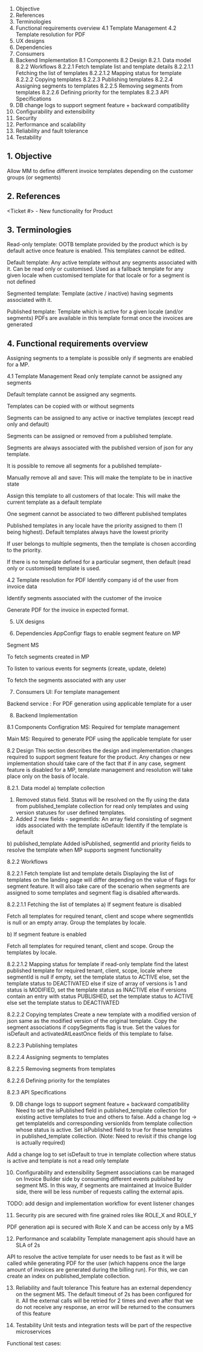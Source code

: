 1. Objective
2. References
3. Terminologies
4. Functional requirements overview
  4.1 Template Management
  4.2 Template resolution for PDF
5. UX designs
6. Dependencies
7. Consumers
8. Backend Implementation
  8.1 Components
  8.2 Design
    8.2.1. Data model
    8.2.2 Workflows
      8.2.2.1 Fetch template list and template details
        8.2.2.1.1 Fetching the list of templates
        8.2.2.1.2 Mapping status for template
      8.2.2.2 Copying templates
      8.2.2.3 Publishing templates
      8.2.2.4 Assigning segments to templates
      8.2.2.5 Removing segments from templates
      8.2.2.6 Defining priority for the templates
    8.2.3 API Specifications
9. DB change logs to support segment feature + backward compatibility
10. Configurability and extensibility
11. Security
12. Performance and scalability
13. Reliability and fault tolerance
14. Testability

## 1. Objective
Allow MM to define different invoice templates depending on the customer groups (or segments)


## 2. References
<Ticket #> - New functionality for Product


## 3. Terminologies
Read-only template: OOTB template provided by the product which is by default active once feature is enabled. This templates cannot be edited.

Default template: Any active template without any segments associated with it. Can be read only or customised. Used as a fallback template for any given locale when customised template for that locale or for a segment is not defined

Segmented template: Template (active / inactive) having segments associated with it.

Published template: Template which is active for a given locale (and/or segments) PDFs are available in this template format once the invoices are generated


## 4. Functional requirements overview
Assigning segments to a template is possible only if segments are enabled for a MP. 


4.1 Template Management
Read only template cannot be assigned any segments

Default template cannot be assigned any segments.

Templates can be copied with or without segments

Segments can be assigned to any active or inactive templates (except read only and default)

Segments can be assigned or removed from a published template. 

Segments are always associated with the published version of json for any template.

It is possible to remove all segments for a published template-

Manually remove all and save: This will make the template to be in inactive state

Assign this template to all customers of that locale: This will make the current template as a default template

One segment cannot be associated to two different published templates

Published templates in any locale have the priority assigned to them (1 being highest). Default templates always have the lowest priority

If user belongs to multiple segments, then the template is chosen according to the priority.

If there is no template defined for a particular segment, then default (read only or customised) template is used. 


4.2 Template resolution for PDF
Identify company id of the user from invoice data

Identify segments associated with the customer of the invoice

Generate PDF for the invoice in expected format.


5. UX designs
<URLs>


6. Dependencies
AppConfigr flags to enable segment feature on MP

Segment MS

To fetch segments created in MP

To listen to various events for segments (create, update, delete)

To fetch the segments associated with any user 


7. Consumers
UI: For template management

Backend service : For PDF generation using applicable template for a user


8. Backend Implementation

8.1 Components
Configration MS: Required for template management

Main MS: Required to generate PDF using the applicable template for user


8.2 Design
This section describes the design and implementation changes required to support segment feature for the product. 
Any changes or new implementation should take care of the fact that if in any case, segment feature is disabled for a MP, template management and resolution will take place only on the basis of locale.


8.2.1. Data model
a) template collection
1) Removed status field. Status will be resolved on the fly using the data from published_template collection for read only templates and using version statuses for user defined templates.
2) Added 2 new fields -
segmentIds: An array field consisting of segment idds associated with the template
isDefault: Identify if the template is default


b) published_template
Added isPublished, segmentId and priority fields to resolve the template when MP supports segment functionality


 


8.2.2 Workflows

8.2.2.1 Fetch template list and template details
Displaying the list of templates on the landing page will differ depending on the value of flags for segment feature. It will also take care of the scenario when segments are assigned to some templates and segment flag is disabled afterwards.


8.2.2.1.1 Fetching the list of templates
a) If segment feature is disabled

Fetch all templates for required tenant, client and scope where segmentIds is null or an empty array. Group the templates by locale.

b) If segment feature is enabled

Fetch all templates for required tenant, client and scope. Group the templates by locale.


8.2.2.1.2 Mapping status for template
if read-only template
  find the latest published template for required tenant, client, scope, locale where segmentId is null
    if empty, set the template status to ACTIVE
    else, set the template status to DEACTIVATED
else
  if size of array of versions is 1 and status is MODIFIED, set the template status as INACTIVE
  else if versions contain an entry with status PUBLISHED, set the template status to ACTIVE
  else set the template status to DEACTIVATED
  

8.2.2.2 Copying templates
Create a new template with a modified version of json same as the modified version of the original template. Copy the segment associations if copySegments flag is true. Set the values for isDefault and activatedAtLeastOnce fields of this template to false.


8.2.2.3 Publishing templates

8.2.2.4 Assigning segments to templates

8.2.2.5 Removing segments from templates

8.2.2.6 Defining priority for the templates

8.2.3 API Specifications

9. DB change logs to support segment feature + backward compatibility
Need to set the isPublished field in published_template collection for existing active templates to true and others to false.
Add a change log →  get templateIds and corresponding versionIds from template collection whose status is active. Set isPublished field to true for these templates in published_template collection.
(Note: Need to revisit if this change log is actually required)

Add a change log to set isDefault to true in template collection where status is active and template is not a read only template


10. Configurability and extensibility 
Segment associations can be managed on Invoice Builder side by consuming different events published by segment MS. In this way, if segments are maintained at Invoice Builder side, there will be less number of requests calling the external apis.

TODO: add design and implementation workflow for event listener changes


11. Security
pis are secured with fine grained roles like ROLE_X and ROLE_Y

PDF generation api is secured with Role X and can be access only by a MS


12. Performance and scalability
Template management apis should have an SLA of 2s

API to resolve the active template for user needs to be fast as it will be called while generating PDF for the user (which happens once the large amount of invoices are generated during the billing run). For this, we can create an index on published_template collection.


13. Reliability and fault tolerance
This feature has an external dependency on the segment MS. The default timeout of 2s has been configured for it. All the external calls will be retried for 2 times and even after that we do not receive any response, an error will be returned to the consumers of this feature


14. Testability
Unit tests and integration tests will be part of the respective microservices

Functional test cases: <URL>
